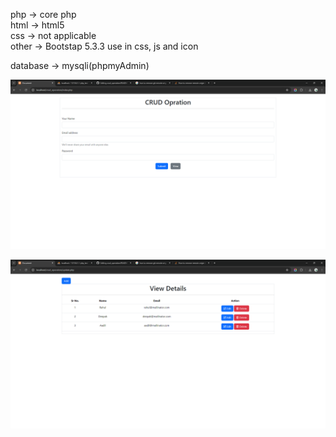 <!-- Languages -->
php -> core php <br>
html -> html5 <br>
css -> not applicable <br>
other -> Bootstap 5.3.3 use in css, js and icon <br>

<!-- database -->
database -> mysqli(phpmyAdmin) <br>

![alt text](image.png)

![alt text](image-1.png)
